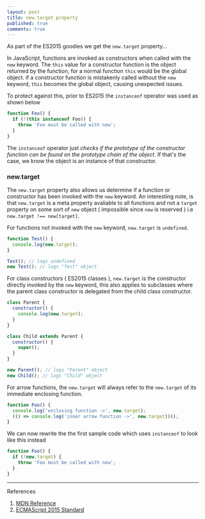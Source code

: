 ```yaml
---
layout: post
title: new.target property
published: true
comments: true
---
```


As part of the ES2015 goodies we get the `new.target` property...<!--more-->

In JavaScript, functions are invoked as constructors when called with the `new` keyword.
The `this` value for a constructor function is the object returned by the function, for a normal function `this` would be the global object. if a constructor
function is mistakenly called without the `new` keyword, `this` becomes the global object, causing unexpected issues.

To protect against this, prior to ES2015 the `instanceof` operator was used as shown below
```js
function Foo() {
  if (!(this instanceof Foo)) {
    throw 'Foo must be called with new';
  }
}
```

The `instanceof` operator just *checks if the prototype of the constructor function can be found on the prototype chain of the object*. If that's the case,
we know the object is an instance of that constructor.

### new.target
The `new.target` property also allows us determine if a function or constructor has been invoked with the `new` keyword. An interesting note, is that `new.target` is a meta
property avaliable to all functions and not a `target` property on some sort of `new` object ( impossible since `new` is reserved ) i.e `new.target !== new[target]`.

For functions not invoked with the `new` keyword, `new.target` is `undefined`.
```js
function Test() {
  console.log(new.target);
}

Test(); // logs undefined
new Test(); // logs "Test" object
```
For class constructors ( ES2015 classes ), `new.target` is the constructor directly invoked by the `new` keyword, this also applies to subclasses where the parent class
constructor is delegated from the child class constructor.
```js
class Parent {
  constructor() {
    console.log(new.target);
  }
}

class Child extends Parent {
  constructor() {
    super();
  }
}

new Parent(); // logs "Parent" object
new Child(); // logs "Child" object
```
For arrow functions, the `new.target` will always refer to the `new.target` of its immediate enclosing function.
```js
function Foo() {
  console.log('enclosing function ->', new.target);
  (() => console.log('inner arrow function ->', new.target))();
}
```
We can now rewrite the the first sample code which uses `instanceof` to look like this instead
```js
function Foo() {
  if (!new.target) {
    throw 'Foo must be called with new';
  }
}
```
----
References

1. [MDN Reference](https://developer.mozilla.org/en-US/docs/Web/JavaScript/Reference/Operators/new.target)
2. [ECMAScript 2015 Standard](http://www.ecma-international.org/ecma-262/6.0/#sec-built-in-function-objects-construct-argumentslist-newtarget)
